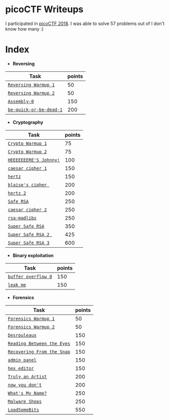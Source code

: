 # picoCTF Writeups

I participated in [picoCTF 2018](https://picoctf.com/). I was able to solve 57 problems out of I don't know how many :)

# Index

*  __Reversing__

| Task                   | points |
|------------------------|--------|
| [`Reversing Warmup 1`](Reversing/Reversing_Warmup_1/)   | 50     |
| [`Reversing Warmup 2`](Reversing/Reversing_Warmup_2/)   | 50     |
| [`Assembly-0`](Reversing/Assembly-0/)           | 150    |
| [`be-quick-or-be-dead-1`](Reversing/be-quick-or-be-dead-1/)| 200    |

* __Cryptography__

| Task                   | points |
|------------------------|--------|
| [`Crypto Warmup 1`](Crypto\Warmup\1/)     | 75     |
| [`Crypto Warmup 2`](Crypto\Warmup\2/)      | 75     |
| [`HEEEEEEERE'S Johnny!`](HEEEEEEERE'S\Johnny!/) | 100    |
| [`caesar cipher 1`](caesar\cipher\1/)      | 150    |
| [`hertz`](hertz/)                | 150    |
| [`blaise's cipher `](blaise's\cipher/)     | 200    |
| [`hertz 2`](hertz\2/)              | 200    |
| [`Safe RSA`](Safe\RSA/)             | 250    |
| [`caesar cipher 2`](caesar\cipher\2/)      | 250    |
| [`rsa-madlibs`](rsa-madlibs/)          | 250    |
| [`Super Safe RSA`](Super\Safe\RSA/)      | 350    |
| [`Super Safe RSA 2 `](Super\Safe\RSA\2/)    | 425    |
| [`Super Safe RSA 3`](Super\Safe\RSA\3/)    | 600    |

*  __Binary exploitation__

| Task                   | points |
|------------------------|--------|
| [`buffer overflow 0`](Binary\exploitation/buffer\overflow\0/)    | 150    |
| [`leak me`](Binary\exploitation/leak\me/)              | 150    |

* __Forensics__

| Task                                                       | points |
|------------------------------------------------------------|--------|
| [`Forensics Warmup 1`](Forensics/Forensics\Warmup\1/)      | 50    |
| [`Forensics Warmup 2`](Forensics/Forensics\Warmup\2/)      | 50    |
| [`Desrouleaux`](Forensics/Desrouleaux\/)              | 150    |
| [`Reading Between the Eyes`](Forensics/Reading\Between\the\Eyes/)              | 150    |
| [`Recovering From the Snap`](Forensics/Recovering\From\the\Snap/)              | 150    |
| [`admin panel`](Forensics/admin\panel/)              | 150    |
| [`hex editor`](Forensics/hex\editor/)           | 150    |
| [`Truly an Artist`](Forensics/Truly\an\Artist/)              | 200    |
| [`now you don't`](Forensics/now\you\don't\/)              | 200    |
| [`What's My Name?`](Forensics/What's\My\Name?/)              | 250    |
| [`Malware Shops`](Forensics/Malware\Shops/)              | 250    |
| [`LoadSomeBits`](Forensics/LoadSomeBits/)              | 550    |
